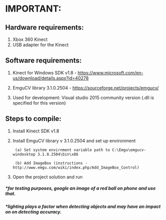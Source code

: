 <h1>IMPORTANT:</h1>

<h2>Hardware requirements:</h2>

1. Xbox 360 Kinect
2. USB adapter for the Kinect

<h2>Software requirements:</h2>

1. Kinect for Windows SDK v1.8 - https://www.microsoft.com/en-us/download/details.aspx?id=40278

2. EmguCV library 3.1.0.2504 - https://sourceforge.net/projects/emgucv/

3. Used for development: Visual studio 2015 community version (.dll is specified for this version)

<h2>Steps to compile:</h2>

1. Install Kinect SDK v1.8

2. Install EmguCV library v 3.1.0.2504 and set up environment

        (a) Set system envirnment variable path to C:\Emgu\emgucv-windesktop 3.1.0.2504\bin\x86

        (b) Add ImageBox (instructions - http://www.emgu.com/wiki/index.php/Add_ImageBox_Control)

3. Open the project solution and run


##### *for testing purposes, google an image of a red ball on phone and use that.
##### *lighting plays a factor when detecting objects and may have an impact on on detecting accuracy.
